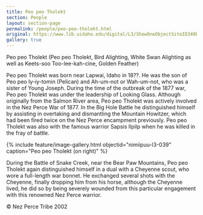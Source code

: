 ```yaml
---
title: Peo peo Tholekt
section: People
layout: section-page
permalink: /people/peo-peo-tholekt.html
original: https://www.lib.uidaho.edu/digital/L3/ShowOneObjectSiteID34ObjectID220.html
gallery: true
---
```


Peo peo Tholekt (Peo peo Tholekt, Bird Alighting, White Swan Alighting as well as Keets-soo Too-lee-kah-cine, Golden Feather)

Peo peo Tholekt was born near Lapwai, Idaho in 18??. He was the son of Peo peo Iy-iy-tomin (Pelican) and Ah-um-not or Wah-um-not, who was a sister of Young Joseph. During the time of the outbreak of the 1877 war, Peo peo Tholekt was under the leadership of Looking Glass. Although originally from the Salmon River area, Peo peo Tholekt was actively involved in the Nez Perce War of 1877. In the Big Hole Battle he distinguished himself by assisting in overtaking and dismantling the Mountain Howitzer, which had been fired twice on the Nez Perce encampment previously. Peo peo Tholekt was also with the famous warrior Sapsis Ilpilp when he was killed in the fray of battle.

{% include feature/image-gallery.html objectid="nimiipuu-l3-039" caption="Peo peo Tholekt (on right)" %}

During the Battle of Snake Creek, near the Bear Paw Mountains, Peo peo Tholekt again distinguished himself in a dual with a Cheyenne scout, who wore a full-length war bonnet. He exchanged several shots with the Cheyenne, finally dropping him from his horse, although the Cheyenne lived, he did so by being severely wounded from this particular engagement with this renowned Nez Perce warrior.

© Nez Perce Tribe 2002